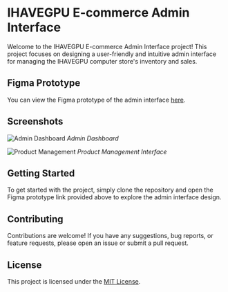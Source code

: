# IHAVEGPU E-commerce Admin Interface

Welcome to the IHAVEGPU E-commerce Admin Interface project! This project focuses on designing a user-friendly and intuitive admin interface for managing the IHAVEGPU computer store's inventory and sales.

## Figma Prototype

You can view the Figma prototype of the admin interface [here](https://www.figma.com/proto/yxpEHDLsF31702r7SO94Xj/Ihavegup_mockup?type=design&node-id=1-268&t=c111xfdYkg4BTnxh-1&scaling=contain&page-id=0%3A1&mode=design).


## Screenshots

![Admin Dashboard](/screenshots/admin_dashboard.png)
*Admin Dashboard*

![Product Management](/screenshots/product_management.png)
*Product Management Interface*

## Getting Started

To get started with the project, simply clone the repository and open the Figma prototype link provided above to explore the admin interface design.

## Contributing

Contributions are welcome! If you have any suggestions, bug reports, or feature requests, please open an issue or submit a pull request.

## License

This project is licensed under the [MIT License](LICENSE).

